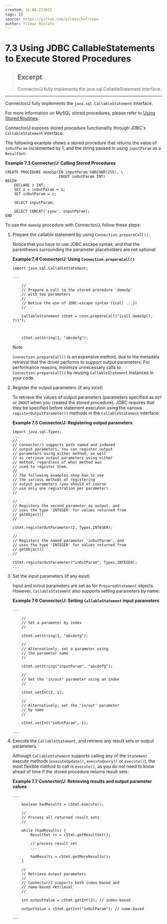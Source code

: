 ```yaml
---
created: 16-08-222022
tags: []
source: https://github.com/yilmazchef/repo
author: Yilmaz Mustafa
---
```


# 7.3 Using JDBC CallableStatements to Execute Stored Procedures

> ## Excerpt
> Connector/J fully implements the
        java.sql.CallableStatement interface.

---
Connector/J fully implements the `java.sql.CallableStatement` interface.

For more information on MySQL stored procedures, please refer to [Using Stored Routines](https://dev.mysql.com/doc/refman/8.0/en/stored-routines.html).

Connector/J exposes stored procedure functionality through JDBC's `CallableStatement` interface.

The following example shows a stored procedure that returns the value of `inOutParam` incremented by 1, and the string passed in using `inputParam` as a `ResultSet`:

**Example 7.3 Connector/J: Calling Stored Procedures**

```
CREATE PROCEDURE demoSp(IN inputParam VARCHAR(255), \
                        INOUT inOutParam INT)
BEGIN
    DECLARE z INT;
    SET z = inOutParam + 1;
    SET inOutParam = z;

    SELECT inputParam;

    SELECT CONCAT('zyxw', inputParam);
END
```

To use the `demoSp` procedure with Connector/J, follow these steps:

1.  Prepare the callable statement by using `Connection.prepareCall()`.
    
    Notice that you have to use JDBC escape syntax, and that the parentheses surrounding the parameter placeholders are not optional:
    
    **Example 7.4 Connector/J: Using `Connection.prepareCall()`**
    
    ```
    import java.sql.CallableStatement;
    
    ...
    
        //
        // Prepare a call to the stored procedure 'demoSp'
        // with two parameters
        //
        // Notice the use of JDBC-escape syntax ({call ...})
        //
    
        CallableStatement cStmt = conn.prepareCall("{call demoSp(?, ?)}");
    
    
    
        cStmt.setString(1, "abcdefg");
    ```
    
      
    
    Note
    
    `Connection.prepareCall()` is an expensive method, due to the metadata retrieval that the driver performs to support output parameters. For performance reasons, minimize unnecessary calls to `Connection.prepareCall()` by reusing `CallableStatement` instances in your code.
    
2.  Register the output parameters (if any exist)
    
    To retrieve the values of output parameters (parameters specified as `OUT` or `INOUT` when you created the stored procedure), JDBC requires that they be specified before statement execution using the various `registerOutputParameter()` methods in the `CallableStatement` interface:
    
    **Example 7.5 Connector/J: Registering output parameters**
    
    ```
    import java.sql.Types;
    ...
    //
    // Connector/J supports both named and indexed
    // output parameters. You can register output
    // parameters using either method, as well
    // as retrieve output parameters using either
    // method, regardless of what method was
    // used to register them.
    //
    // The following examples show how to use
    // the various methods of registering
    // output parameters (you should of course
    // use only one registration per parameter).
    //
    
    //
    // Registers the second parameter as output, and
    // uses the type 'INTEGER' for values returned from
    // getObject()
    //
    
    cStmt.registerOutParameter(2, Types.INTEGER);
    
    //
    // Registers the named parameter 'inOutParam', and
    // uses the type 'INTEGER' for values returned from
    // getObject()
    //
    
    cStmt.registerOutParameter("inOutParam", Types.INTEGER);
    ...
    ```
    
3.  Set the input parameters (if any exist)
    
    Input and in/out parameters are set as for `PreparedStatement` objects. However, `CallableStatement` also supports setting parameters by name:
    
    **Example 7.6 Connector/J: Setting `CallableStatement` input parameters**
    
    ```
    ...
    
        //
        // Set a parameter by index
        //
    
        cStmt.setString(1, "abcdefg");
    
        //
        // Alternatively, set a parameter using
        // the parameter name
        //
    
        cStmt.setString("inputParam", "abcdefg");
    
        //
        // Set the 'in/out' parameter using an index
        //
    
        cStmt.setInt(2, 1);
    
        //
        // Alternatively, set the 'in/out' parameter
        // by name
        //
    
        cStmt.setInt("inOutParam", 1);
    
    ...
    ```
    
4.  Execute the `CallableStatement`, and retrieve any result sets or output parameters.
    
    Although `CallableStatement` supports calling any of the `Statement` execute methods (`executeUpdate()`, `executeQuery()` or `execute()`), the most flexible method to call is `execute()`, as you do not need to know ahead of time if the stored procedure returns result sets:
    
    **Example 7.7 Connector/J: Retrieving results and output parameter values**
    
    ```
    ...
    
        boolean hadResults = cStmt.execute();
    
        //
        // Process all returned result sets
        //
    
        while (hadResults) {
            ResultSet rs = cStmt.getResultSet();
    
            // process result set
            ...
    
            hadResults = cStmt.getMoreResults();
        }
    
        //
        // Retrieve output parameters
        //
        // Connector/J supports both index-based and
        // name-based retrieval
        //
    
        int outputValue = cStmt.getInt(2); // index-based
    
        outputValue = cStmt.getInt("inOutParam"); // name-based
    
    ...
    ```
